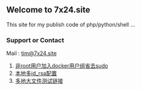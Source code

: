 ## Welcome to 7x24.site ##

This site for my publish code of php/python/shell ...

### Support or Contact ###

Mail : tim@7x24.site

1. [非root用户加入docker用户组省去sudo](2019-04-06-title-docker-sudo.md)
2. [本地多id_rsa配置](2020-12-02-ssh-key.md)
3. [多地大文件测试链接](2020-12-12-download-files.md)
